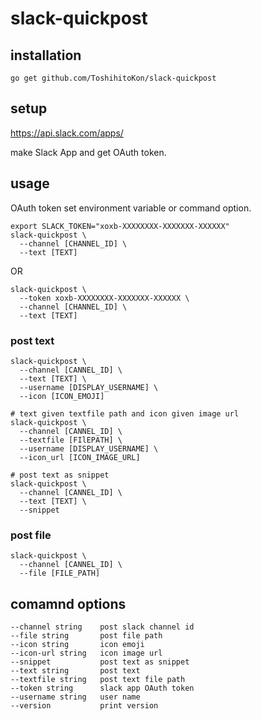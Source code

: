 # slack-quickpost

## installation

```
go get github.com/ToshihitoKon/slack-quickpost
```

## setup

https://api.slack.com/apps/  

make Slack App and get OAuth token.

## usage

OAuth token set environment variable or command option.

```
export SLACK_TOKEN="xoxb-XXXXXXXX-XXXXXXX-XXXXXX"
slack-quickpost \
  --channel [CHANNEL_ID] \
  --text [TEXT]
```

OR

```
slack-quickpost \
  --token xoxb-XXXXXXXX-XXXXXXX-XXXXXX \
  --channel [CHANNEL_ID] \
  --text [TEXT]
```

### post text

```
slack-quickpost \
  --channel [CANNEL_ID] \
  --text [TEXT] \
  --username [DISPLAY_USERNAME] \
  --icon [ICON_EMOJI] 

# text given textfile path and icon given image url
slack-quickpost \
  --channel [CANNEL_ID] \
  --textfile [FIlEPATH] \
  --username [DISPLAY_USERNAME] \
  --icon_url [ICON_IMAGE_URL] 

# post text as snippet
slack-quickpost \
  --channel [CANNEL_ID] \
  --text [TEXT] \
  --snippet
```

### post file

```
slack-quickpost \
  --channel [CANNEL_ID] \
  --file [FILE_PATH]
```

## comamnd options

```
--channel string    post slack channel id
--file string       post file path
--icon string       icon emoji
--icon-url string   icon image url
--snippet           post text as snippet
--text string       post text
--textfile string   post text file path
--token string      slack app OAuth token
--username string   user name
--version           print version
```
